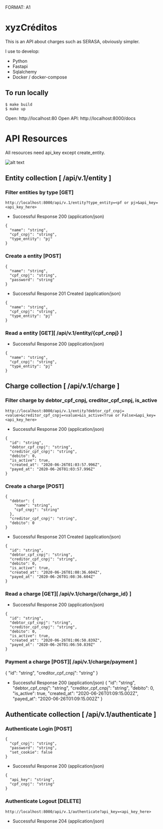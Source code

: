 FORMAT: A1

# xyzCréditos

This is an API about charges such as SERASA, obviously simpler.

I use to develop:
- Python
- Fastapi
- Sqlalchemy
- Docker / docker-compose

## To run locally
```
$ make build
$ make up
```

Open: http://localhost:80
Open API: http://localhost:8000/docs

# API Resources

All resources need api_key except create_entity.

![alt text](https://github.com/lfvilella/xyzCredito-CCT/blob/master/api_page.png?raw=true)

## Entity collection [ /api/v.1/entity ]

### Filter entities by type [GET]
```
http://localhost:8000/api/v.1/entity?type_entity=<pf or pj>&api_key=<api_key_here>
```

- Successful Response 200 (application/json)
```
{
  "name": "string",
  "cpf_cnpj": "string",
  "type_entity": "pj"
}
```


### Create a entity [POST]
```
{
  "name": "string",
  "cpf_cnpj": "string",
  "password": "string"
}
```

- Successful Response 201 Created (application/json)
```
{
  "name": "string",
  "cpf_cnpj": "string",
  "type_entity": "pj"
}
```

### Read a entity [GET][ /api/v.1/entity/{cpf_cnpj} ]

- Successful Response 200 (application/json)
```
{
  "name": "string",
  "cpf_cnpj": "string",
  "type_entity": "pj"
}
```

## Charge collection [ /api/v.1/charge ]

### Filter charge by debtor_cpf_cnpj, creditor_cpf_cnpj, is_active
```
http://localhost:8000/api/v.1/entity?debtor_cpf_cnpj=<value>&creditor_cpf_cnpj=<value>&is_active<True or False>&api_key=<api_key_here>
```

- Successful Response 200 (application/json)
```
{
  "id": "string",
  "debtor_cpf_cnpj": "string",
  "creditor_cpf_cnpj": "string",
  "debito": 0,
  "is_active": true,
  "created_at": "2020-06-26T01:03:57.996Z",
  "payed_at": "2020-06-26T01:03:57.996Z"
}
```

### Create a charge [POST]
```
{
  "debtor": {
    "name": "string",
    "cpf_cnpj": "string"
  },
  "creditor_cpf_cnpj": "string",
  "debito": 0
}
```

- Successful Response 201 Created (application/json)
```
{
  "id": "string",
  "debtor_cpf_cnpj": "string",
  "creditor_cpf_cnpj": "string",
  "debito": 0,
  "is_active": true,
  "created_at": "2020-06-26T01:08:36.604Z",
  "payed_at": "2020-06-26T01:08:36.604Z"
}
```

### Read a charge [GET][ /api/v.1/charge/{charge_id} ]

- Successful Response 200 (application/json)
```
{
  "id": "string",
  "debtor_cpf_cnpj": "string",
  "creditor_cpf_cnpj": "string",
  "debito": 0,
  "is_active": true,
  "created_at": "2020-06-26T01:06:50.839Z",
  "payed_at": "2020-06-26T01:06:50.839Z"
}
```

### Payment a charge [POST][ /api/v.1/charge/payment ]
{
  "id": "string",
  "creditor_cpf_cnpj": "string"
}

- Successful Response 200 (application/json)
{
  "id": "string",
  "debtor_cpf_cnpj": "string",
  "creditor_cpf_cnpj": "string",
  "debito": 0,
  "is_active": true,
  "created_at": "2020-06-26T01:09:15.002Z",
  "payed_at": "2020-06-26T01:09:15.002Z"
}

## Authenticate collection [ /api/v.1/authenticate ]

### Authenticate Login [POST]
```
{
  "cpf_cnpj": "string",
  "password": "string",
  "set_cookie": false
}
```

- Successful Response 200 (application/json)
```
{
  "api_key": "string",
  "cpf_cnpj": "string"
}
```

### Authenticate Logout [DELETE]
```
http://localhost:8000/api/v.1/authenticate?api_key=<api_key_here>
```

- Successful Response 204 (application/json)